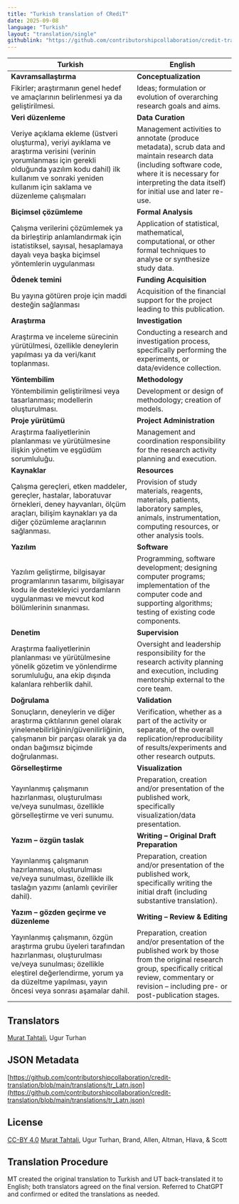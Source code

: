 ```yaml
---
title: "Turkish translation of CRediT"
date: 2025-09-08
language: "Turkish"
layout: "translation/single"
githublink: "https://github.com/contributorshipcollaboration/credit-translation/blob/main/translations/tr_Latn.json"
---
```


| Turkish | English |
| --- | --- |
| **Kavramsallaştırma** | **Conceptualization** |
| Fikirler; araştırmanın genel hedef ve amaçlarının belirlenmesi ya da geliştirilmesi. | Ideas; formulation or evolution of overarching research goals and aims. |
| **Veri düzenleme** | **Data Curation** |
| Veriye açıklama ekleme (üstveri oluşturma), veriyi ayıklama ve araştırma verisini (verinin yorumlanması için gerekli olduğunda yazılım kodu dahil) ilk kullanım ve sonraki yeniden kullanım için saklama ve düzenleme çalışmaları | Management activities to annotate (produce metadata), scrub data and maintain research data (including software code, where it is necessary for interpreting the data itself) for initial use and later re-use. |
| **Biçimsel çözümleme** | **Formal Analysis** |
| Çalışma verilerini çözümlemek ya da birleştirip anlamlandırmak için istatistiksel, sayısal, hesaplamaya dayalı veya başka biçimsel yöntemlerin uygulanması | Application of statistical, mathematical, computational, or other formal techniques to analyse or synthesize study data. |
| **Ödenek temini** | **Funding Acquisition** |
| Bu yayına götüren proje için maddi desteğin sağlanması | Acquisition of the financial support for the project leading to this publication. |
| **Araştırma** | **Investigation** |
| Araştırma ve inceleme sürecinin yürütülmesi, özellikle deneylerin yapılması ya da veri/kanıt toplanması. | Conducting a research and investigation process, specifically performing the experiments, or data/evidence collection. |
| **Yöntembilim** | **Methodology** |
| Yöntembilimin geliştirilmesi veya tasarlanması; modellerin oluşturulması. | Development or design of methodology; creation of models. |
| **Proje yürütümü** | **Project Administration** |
| Araştırma faaliyetlerinin planlanması ve yürütülmesine ilişkin yönetim ve eşgüdüm sorumluluğu. | Management and coordination responsibility for the research activity planning and execution. |
| **Kaynaklar** | **Resources** |
| Çalışma gereçleri, etken maddeler, gereçler, hastalar, laboratuvar örnekleri, deney hayvanları, ölçüm araçları, bilişim kaynakları ya da diğer çözümleme araçlarının sağlanması. | Provision of study materials, reagents, materials, patients, laboratory samples, animals, instrumentation, computing resources, or other analysis tools. |
| **Yazılım** | **Software** |
| Yazılım geliştirme, bilgisayar programlarının tasarımı, bilgisayar kodu ile destekleyici yordamların uygulanması ve mevcut kod bölümlerinin sınanması. | Programming, software development; designing computer programs; implementation of the computer code and supporting algorithms; testing of existing code components. |
| **Denetim** | **Supervision** |
| Araştırma faaliyetlerinin planlanması ve yürütülmesine yönelik gözetim ve yönlendirme sorumluluğu, ana ekip dışında kalanlara rehberlik dahil. | Oversight and leadership responsibility for the research activity planning and execution, including mentorship external to the core team. |
| **Doğrulama** | **Validation** |
| Sonuçların, deneylerin ve diğer araştırma çıktılarının genel olarak yinelenebilirliğinin/güvenilirliğinin, çalışmanın bir parçası olarak ya da ondan bağımsız biçimde doğrulanması. | Verification, whether as a part of the activity or separate, of the overall replication/reproducibility of results/experiments and other research outputs. |
| **Görselleştirme** | **Visualization** |
| Yayınlanmış çalışmanın hazırlanması, oluşturulması ve/veya sunulması, özellikle görselleştirme ve veri sunumu. | Preparation, creation and/or presentation of the published work, specifically visualization/data presentation. |
| **Yazım – özgün taslak** | **Writing – Original Draft Preparation** |
| Yayınlanmış çalışmanın hazırlanması, oluşturulması ve/veya sunulması, özellikle ilk taslağın yazımı (anlamlı çeviriler dahil). | Preparation, creation and/or presentation of the published work, specifically writing the initial draft (including substantive translation). |
| **Yazım – gözden geçirme ve düzenleme** | **Writing – Review & Editing** |
| Yayınlanmış çalışmanın, özgün araştırma grubu üyeleri tarafından hazırlanması, oluşturulması ve/veya sunulması; özellikle eleştirel değerlendirme, yorum ya da düzeltme yapılması, yayın öncesi veya sonrası aşamalar dahil. | Preparation, creation and/or presentation of the published work by those from the original research group, specifically critical review, commentary or revision – including pre- or post-publication stages. |

## Translators

[Murat  Tahtali](https://orcid.org/0000-0003-4702-4002), Ugur  Turhan

## JSON Metadata

[https://github.com/contributorshipcollaboration/credit-translation/blob/main/translations/tr_Latn.json](https://github.com/contributorshipcollaboration/credit-translation/blob/main/translations/tr_Latn.json)

## License

[CC-BY 4.0](https://creativecommons.org/licenses/by/4.0/) [Murat  Tahtali](https://orcid.org/0000-0003-4702-4002), Ugur  Turhan, Brand, Allen, Altman, Hlava, & Scott

## Translation Procedure

MT created the original translation to Turkish and UT back-translated it to English; both translators agreed on the final version. Referred to ChatGPT and confirmed or edited the translations as needed.